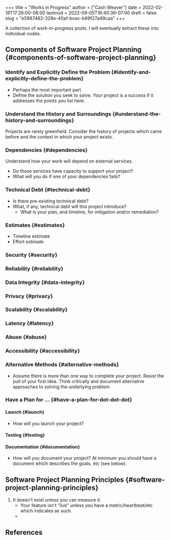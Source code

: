 +++
title = "Works in Progress"
author = ["Cash Weaver"]
date = 2022-02-18T17:26:00-08:00
lastmod = 2022-09-05T16:40:36-07:00
draft = false
slug = "e5987482-328e-40af-bcec-b69f27a49caa"
+++

A collection of work-in-progress posts. I will eventually extract these into individual nodes.


## Components of Software Project Planning {#components-of-software-project-planning}


### Identify and Explicitly Define the Problem {#identify-and-explicitly-define-the-problem}

-   Perhaps the most important part
-   Define the solution you seek to solve. Your project is a success if it addresses the points you list here.


### Understand the History and Surroundings {#understand-the-history-and-surroundings}

Projects are rarely greenfield. Consider the history of projects which came before and the context in which your project exists.


### Dependencies {#dependencies}

Understand how your work will depend on external services.

-   Do those services have capacity to support your project?
-   What will you do if one of your dependencies fails?


### Technical Debt {#technical-debt}

-   Is there pre-existing technical debt?
-   What, if any, technical debt will this project introduce?
    -   What is your plan, and timeline, for mitigation and/or remediation?


### Estimates {#estimates}

-   Timeline estimate
-   Effort estimate


### Security {#security}


### Reliability {#reliability}


### Data Integrity {#data-integrity}


### Privacy {#privacy}


### Scalability {#scalability}


### Latency {#latency}


### Abuse {#abuse}


### Accessibility {#accessibility}


### Alternative Methods {#alternative-methods}

-   Assume there is more than one way to complete your project. Resist the pull of your first idea. Think critically and document alternative approaches to solving the underlying problem


### Have a Plan for ... {#have-a-plan-for-dot-dot-dot}


#### Launch {#launch}

-   How will you launch your project?


#### Testing {#testing}


#### Documentation {#documentation}

-   How will you document your project? At minimum you should have a document which describes the goals, etc (see below).


## Software Project Planning Principles {#software-project-planning-principles}

1.  It doesn't exist unless you can measure it.
    -   Your feature isn't "live" unless you have a metric/heartbeat/etc which indicates as such.
    -

## References

<style>.csl-entry{text-indent: -1.5em; margin-left: 1.5em;}</style><div class="csl-bib-body">
</div>
